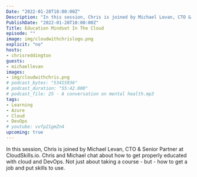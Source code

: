 ```yaml
---
Date: "2022-01-28T18:00:00Z"
Description: "In this session, Chris is joined by Michael Levan, CTO & Senior Partner at CloudSkills.io. Chris and Michael chat about how to get properly educated with cloud and DevOps. Not just about taking a course - but - how to get a job and put skills to use."
PublishDate: "2022-01-28T18:00:00Z"
Title: Education Mindset In The Cloud
episode: ""
image: img/cloudwithchrislogo.png
explicit: "no"
hosts:
- chrisreddington
guests:
- michaellevan
images:
- img/cloudwithchris.png
# podcast_bytes: "53415936"
# podcast_duration: "55:42.000"
# podcast_file: 25 - A conversation on mental health.mp3
tags:
- Learning
- Azure
- Cloud
- DevOps
# youtube: vvfp21gmZn4
upcoming: true
---
```

In this session, Chris is joined by Michael Levan, CTO & Senior Partner at CloudSkills.io. Chris and Michael chat about how to get properly educated with cloud and DevOps. Not just about taking a course - but - how to get a job and put skills to use.